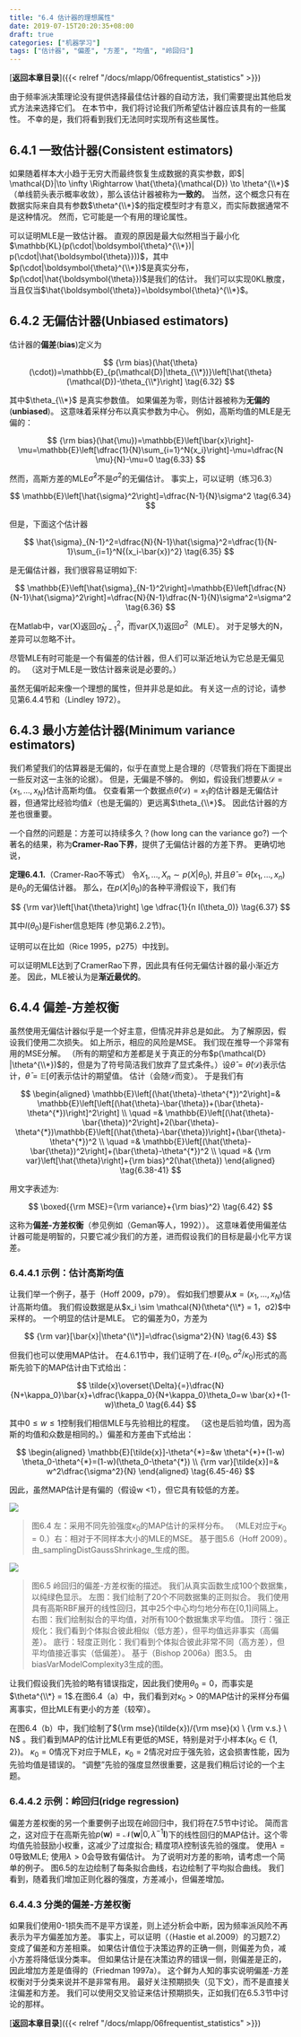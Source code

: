 ```yaml
---
title: "6.4 估计器的理想属性"
date: 2019-07-15T20:20:35+08:00
draft: true
categories: ["机器学习"]
tags: ["估计器", "偏差", "方差", "均值", "岭回归"]
---
```



[**返回本章目录**]({{< relref "/docs/mlapp/06frequentist_statistics" >}})

由于频率派决策理论没有提供选择最佳估计器的自动方法，我们需要提出其他启发式方法来选择它们。 在本节中，我们将讨论我们所希望估计器应该具有的一些属性。 不幸的是，我们将看到我们无法同时实现所有这些属性。

<!--more-->

## 6.4.1 一致估计器\(Consistent estimators\)

如果随着样本大小趋于无穷大而最终恢复生成数据的真实参数，即$| \mathcal{D}|\to \infty \Rightarrow \hat{\theta}(\mathcal{D}) \to \theta^{\\*}$ （单线箭头表示概率收敛），那么该估计器被称为**一致的**。 当然，这个概念只有在数据实际来自具有参数$\theta^{\\*}$的指定模型时才有意义，而实际数据通常不是这种情况。 然而，它可能是一个有用的理论属性。

可以证明MLE是一致估计器。 直观的原因是最大似然相当于最小化$\mathbb{KL}(p(\cdot|\boldsymbol{\theta}^{\\*})| p(\cdot|\hat{\boldsymbol{\theta}}))$，其中$p(\cdot|\boldsymbol{\theta}^{\\*})$是真实分布，$p(\cdot|\hat{\boldsymbol{\theta}})$是我们的估计。 我们可以实现0KL散度，当且仅当$\hat{\boldsymbol{\theta}}=\boldsymbol{\theta}^{\\*}$。

## 6.4.2 无偏估计器\(Unbiased estimators\)

估计器的**偏差**\(**bias**\)定义为

$$
{\rm bias}(\hat{\theta}(\cdot))=\mathbb{E}_{p(\mathcal{D}|\theta_{\\*})}\left[\hat{\theta}(\mathcal{D})-\theta_{\\*}\right] \tag{6.32}
$$

其中$\theta_{\\*}$ 是真实参数值。 如果偏差为零，则估计器被称为**无偏的**\(**unbiased**\)。 这意味着采样分布以真实参数为中心。 例如，高斯均值的MLE是无偏的：

$$
{\rm bias}(\hat{\mu})=\mathbb{E}\left[\bar{x}\right]-\mu=\mathbb{E}\left[\dfrac{1}{N}\sum_{i=1}^N{x_i}\right]-\mu=\dfrac{N \mu}{N}-\mu=0 \tag{6.33}
$$

然而，高斯方差的MLE$\hat{\sigma}^2$不是$\sigma^2$的无偏估计。 事实上，可以证明（练习6.3）

$$
\mathbb{E}\left[\hat{\sigma}^2\right]=\dfrac{N-1}{N}\sigma^2 \tag{6.34}
$$

但是，下面这个估计器

$$
\hat{\sigma}_{N-1}^2=\dfrac{N}{N-1}\hat{\sigma}^2=\dfrac{1}{N-1}\sum_{i=1}^N{(x_i-\bar{x})^2}  \tag{6.35}
$$

是无偏估计器，我们很容易证明如下:

$$
\mathbb{E}\left[\hat{\sigma}_{N-1}^2\right]=\mathbb{E}\left[\dfrac{N}{N-1}\hat{\sigma}^2\right]=\dfrac{N}{N-1}\dfrac{N-1}{N}\sigma^2=\sigma^2  \tag{6.36}
$$

在Matlab中，var\(X\)返回$\hat{\sigma}_{N-1}^2$，而var\(X,1\)返回$\sigma^2$（MLE）。 对于足够大的N，差异可以忽略不计。

尽管MLE有时可能是一个有偏差的估计器，但人们可以渐近地认为它总是无偏见的。 （这对于MLE是一致估计器来说是必要的。）

虽然无偏听起来像一个理想的属性，但并非总是如此。 有关这一点的讨论，请参见第6.4.4节和（Lindley 1972）。

## 6.4.3 最小方差估计器\(Minimum variance estimators\)

我们希望我们的估算器是无偏的，似乎在直觉上是合理的（尽管我们将在下面提出一些反对这一主张的论据）。 但是，无偏是不够的。 例如，假设我们想要从$\mathcal{D} = \{x_1,\dots,x_N\}$估计高斯均值。 仅查看第一个数据点$\hat{\theta}(\mathcal{D})= x_1$的估计器是无偏估计器，但通常比经验均值$\bar{x}$（也是无偏的）更远离$\theta_{\\*}$。 因此估计器的方差也很重要。

一个自然的问题是：方差可以持续多久？\(how long can the variance go?\) 一个著名的结果，称为**Cramer-Rao下界**，提供了无偏估计器的方差下界。 更确切地说，

**定理6.4.1.**（Cramer-Rao不等式） 令$X_1,\dots,X_n \sim p(X |\theta_0)$, 并且$\hat{\theta}=\hat{\theta}(x_1,\dots,x_n)$是$\theta_0$的无偏估计器。 那么，在$p(X |\theta_0)$的各种平滑假设下，我们有

$$
{\rm var}\left[\hat{\theta}\right] \ge \dfrac{1}{n I(\theta_0)}  \tag{6.37}
$$

其中$I(\theta_0)$是Fisher信息矩阵 \(参见第6.2.2节\)。

证明可以在比如（Rice 1995，p275）中找到。

可以证明MLE达到了CramerRao下界，因此具有任何无偏估计器的最小渐近方差。 因此，MLE被认为是**渐近最优的**。

## 6.4.4 偏差-方差权衡

虽然使用无偏估计器似乎是一个好主意，但情况并非总是如此。 为了解原因，假设我们使用二次损失。 如上所示，相应的风险是MSE。 我们现在推导一个非常有用的MSE分解。 （所有的期望和方差都是关于真正的分布$p(\mathcal{D} |\theta^{\\*})$的，但是为了符号简洁我们放弃了显式条件。）设$\hat{\theta}=\hat{\theta}(\mathcal{D})$表示估计，$\bar{\theta}=\mathbb{E}\left[\hat{\theta}\right]$表示估计的期望值。 估计（会随$\mathcal{D}$而变）。 于是我们有

$$
\begin{aligned}
\mathbb{E}\left[(\hat{\theta}-\theta^{*})^2\right]=& \mathbb{E}\left[\left[(\hat{\theta}-\bar{\theta})+(\bar{\theta}-\theta^{*})\right]^2\right]  \\
\quad =& \mathbb{E}\left[(\hat{\theta}-\bar{\theta})^2\right]+2(\bar{\theta}-\theta^{*})\mathbb{E}\left[(\hat{\theta}-\bar{\theta})\right]+(\bar{\theta}-\theta^{*})^2   \\
\quad =& \mathbb{E}\left[(\hat{\theta}-\bar{\theta})^2\right]+(\bar{\theta}-\theta^{*})^2  \\
\quad =& {\rm var}\left[\hat{\theta}\right]+{\rm bias}^2(\hat{\theta})  
\end{aligned} \tag{6.38-41}
$$

用文字表述为:

$$
\boxed{{\rm MSE}={\rm variance}+{\rm bias}^2} \tag{6.42}
$$

这称为**偏差-方差权衡**（参见例如（Geman等人，1992））。 这意味着使用偏差估计器可能是明智的，只要它减少我们的方差，进而假设我们的目标是最小化平方误差。

### 6.4.4.1 示例：估计高斯均值

让我们举一个例子，基于（Hoff 2009，p79）。 假如我们想要从$\boldsymbol{x} =(x_1,\dots,x_N)$估计高斯均值。 我们假设数据是从$x_i \sim \mathcal{N}(\theta^{\\*} = 1，σ2)$中采样的。 一个明显的估计是MLE。 它的偏差为0，方差为

$$
{\rm var}[\bar{x}|\theta^{\\*}]=\dfrac{\sigma^2}{N}  \tag{6.43}
$$

但我们也可以使用MAP估计。 在4.6.1节中，我们证明了在$\mathcal{N}(\theta_0,\sigma^2/\kappa_0)$形式的高斯先验下的MAP估计由下式给出：

$$
\tilde{x}\overset{\Delta}{=}\dfrac{N}{N+\kappa_0}\bar{x}+\dfrac{\kappa_0}{N+\kappa_0}\theta_0=w \bar{x}+(1-w)\theta_0  \tag{6.44}
$$

其中$0 \le w \le 1$控制我们相信MLE与先验相比的程度。 （这也是后验均值，因为高斯的均值和众数是相同的。）偏差和方差由下式给出：

$$
\begin{aligned}
\mathbb{E}[\tilde{x}]-\theta^{*}=&w \theta^{*}+(1-w)
\theta_0-\theta^{*}=(1-w)(\theta_0-\theta^{*})    \\
{\rm var}[\tilde{x}]=& w^2\dfrac{\sigma^2}{N} 
\end{aligned} \tag{6.45-46}
$$

因此，虽然MAP估计是有偏的（假设w &lt;1），但它具有较低的方差。

![](../images/0089.jpg)

> 图6.4 左：采用不同先验强度$\kappa_0$的MAP估计的采样分布。 （MLE对应于$\kappa_0=0$.）右：相对于不同样本大小的MLE的MSE。 基于图5.6（Hoff 2009）。 由_samplingDistGaussShrinkage_生成的图。

![](../images/0090.jpg)

> 图6.5 岭回归的偏差-方差权衡的描述。 我们从真实函数生成100个数据集，以纯绿色显示。 左图：我们绘制了20个不同数据集的正则拟合。 我们使用具有高斯RBF展开的线性回归，其中25个中心均匀地分布在\[0,1\]间隔上。 右图：我们绘制拟合的平均值，对所有100个数据集求平均值。 顶行：强正规化：我们看到个体拟合彼此相似（低方差），但平均值远非事实（高偏差）。 底行：轻度正则化：我们看到个体拟合彼此非常不同（高方差），但平均值接近事实（低偏差）。 基于（Bishop 2006a）图3.5。 由biasVarModelComplexity3生成的图。

让我们假设我们先验的略有错误指定，因此我们使用$\theta_0= 0$，而事实是$\theta^{\\*} = 1$.在图6.4（a）中，我们看到对$\kappa_0> 0$的MAP估计的采样分布偏离事实，但比MLE有更小的方差（较窄）。

在图6.4（b）中，我们绘制了${\rm mse}(\tilde{x})/{\rm mse}(x) \ {\rm v.s.} \ N$ 。我们看到MAP的估计比MLE有更低的MSE，特别是对于小样本\($\kappa_0 \in \{1,2\}$\)。 $\kappa_0= 0$情况下对应于MLE，$\kappa_0= 2$情况对应于强先验，这会损害性能，因为先验均值是错误的。 “调整”先验的强度显然很重要，这是我们稍后讨论的一个主题。

### 6.4.4.2 示例：岭回归\(ridge regression\)

偏差方差权衡的另一个重要例子出现在岭回归中，我们将在7.5节中讨论。 简而言之，这对应于在高斯先验$p(\boldsymbol{w})=\mathcal{N}(\boldsymbol{w} | 0,\lambda^{-1}\boldsymbol{I})$下的线性回归的MAP估计。这个零均值先验鼓励小权重，这减少了过度拟合; 精度项$\lambda$控制该先验的强度。 使用$\lambda= 0$导致MLE; 使用$\lambda> 0$会导致有偏估计。 为了说明对方差的影响，请考虑一个简单的例子。 图6.5的左边绘制了每条拟合曲线，右边绘制了平均拟合曲线。 我们看到，随着我们增加正则化器的强度，方差减小，但偏差增加。

### 6.4.4.3 分类的偏差-方差权衡

如果我们使用0-1损失而不是平方误差，则上述分析会中断，因为频率派风险不再表示为平方偏差加方差。 事实上，可以证明（（Hastie et al.2009）的习题7.2）变成了偏差和方差相乘。 如果估计值位于决策边界的正确一侧，则偏差为负，减小方差将降低误分类率。 但如果估计是在决策边界的错误一侧，则偏差是正的，因此增加方差是值得的（Friedman 1997a）。 这个鲜为人知的事实说明偏差-方差权衡对于分类来说并不是非常有用。 最好关注预期损失（见下文），而不是直接关注偏差和方差。 我们可以使用交叉验证来估计预期损失，正如我们在6.5.3节中讨论的那样。

[**返回本章目录**]({{< relref "/docs/mlapp/06frequentist_statistics" >}})

